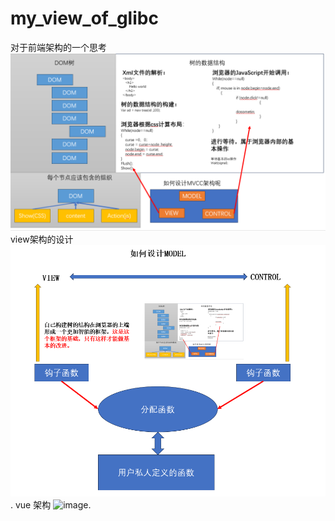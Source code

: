 # my_view_of_glibc
对于前端架构的一个思考
![image](https://github.com/piliangliang/my_view_of_glibc/blob/main/%E5%89%8D%E7%AB%AF%E6%9E%B6%E6%9E%84%E8%AE%BE%E8%AE%A1.png)
view架构的设计
![image](https://github.com/piliangliang/my_view_of_glibc/blob/main/vew%E8%87%AA%E5%B7%B1%E7%9A%84%E6%9E%B6%E6%9E%84.png).
vue 架构
![image](https://github.com/piliangliang/vue-comprehension/blob/main/vue%E6%9E%B6%E6%9E%84.png).
